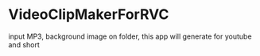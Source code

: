 # VideoClipMakerForRVC
input MP3, background image on folder, this app will generate for youtube and short
